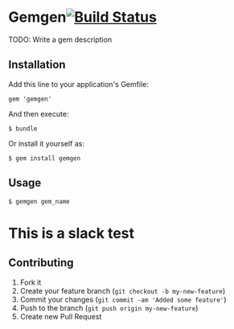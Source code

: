 # Gemgen[![Build Status](https://secure.travis-ci.org/martinos/gemgen.png?branch=master)](http://travis-ci.org/martinos/gemgen)

TODO: Write a gem description

## Installation

Add this line to your application's Gemfile:

    gem 'gemgen'

And then execute:

    $ bundle

Or install it yourself as:

    $ gem install gemgen

## Usage

    $ gemgen gem_name

# This is a slack test

## Contributing

1. Fork it
2. Create your feature branch (`git checkout -b my-new-feature`)
3. Commit your changes (`git commit -am 'Added some feature'`)
4. Push to the branch (`git push origin my-new-feature`)
5. Create new Pull Request
